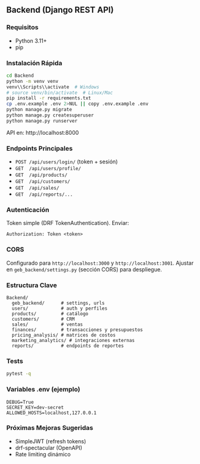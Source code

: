 ## Backend (Django REST API)

### Requisitos
- Python 3.11+
- pip

### Instalación Rápida
```bash
cd Backend
python -m venv venv
venv\\Scripts\\activate  # Windows
# source venv/bin/activate  # Linux/Mac
pip install -r requirements.txt
cp .env.example .env 2>NUL || copy .env.example .env
python manage.py migrate
python manage.py createsuperuser
python manage.py runserver
```

API en: http://localhost:8000

### Endpoints Principales
- `POST /api/users/login/`  (token + sesión)
- `GET  /api/users/profile/`
- `GET  /api/products/`
- `GET  /api/customers/`
- `GET  /api/sales/`
- `GET  /api/reports/...`

### Autenticación
Token simple (DRF TokenAuthentication). Enviar:
```
Authorization: Token <token>
```

### CORS
Configurado para `http://localhost:3000` y `http://localhost:3001`. Ajustar en `geb_backend/settings.py` (sección CORS) para despliegue.

### Estructura Clave
```
Backend/
  geb_backend/      # settings, urls
  users/            # auth y perfiles
  products/         # catálogo
  customers/        # CRM
  sales/            # ventas
  finances/         # transacciones y presupuestos
  pricing_analysis/ # matrices de costos
  marketing_analytics/ # integraciones externas
  reports/          # endpoints de reportes
```

### Tests
```bash
pytest -q
```

### Variables .env (ejemplo)
```
DEBUG=True
SECRET_KEY=dev-secret
ALLOWED_HOSTS=localhost,127.0.0.1
```

### Próximas Mejoras Sugeridas
- SimpleJWT (refresh tokens)
- drf-spectacular (OpenAPI)
- Rate limiting dinámico
